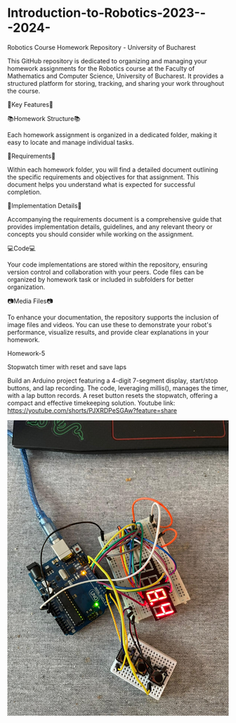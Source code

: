 # Introduction-to-Robotics-2023---2024-

Robotics Course Homework Repository - University of Bucharest

This GitHub repository is dedicated to organizing and managing your homework assignments for the Robotics course at the Faculty of Mathematics and Computer Science, University of Bucharest. It provides a structured platform for storing, tracking, and sharing your work throughout the course.

🌟Key Features🌟


📚Homework Structure📚

Each homework assignment is organized in a dedicated folder, making it easy to locate and manage individual tasks.

🎯Requirements🎯

Within each homework folder, you will find a detailed document outlining the specific requirements and objectives for that assignment. This document helps you understand what is expected for successful completion.

🧩Implementation Details🧩

Accompanying the requirements document is a comprehensive guide that provides implementation details, guidelines, and any relevant theory or concepts you should consider while working on the assignment.

💻Code💻

Your code implementations are stored within the repository, ensuring version control and collaboration with your peers. Code files can be organized by homework task or included in subfolders for better organization.

📷Media Files📷

To enhance your documentation, the repository supports the inclusion of image files and videos. You can use these to demonstrate your robot's performance, visualize results, and provide clear explanations in your homework.

Homework-5

Stopwatch timer with reset and save laps

Build an Arduino project featuring a 4-digit 7-segment display, start/stop buttons, and lap recording. The code, leveraging millis(), manages the timer, with a lap button records. A reset button resets the stopwatch, offering a compact and effective timekeeping solution.
Youtube link: https://youtube.com/shorts/PJXRDPeSGAw?feature=share


![poza tema 5](./Stopwatch_timer.jpeg)



